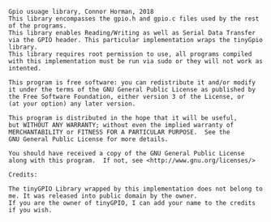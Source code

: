 
	Gpio usuage library, Connor Horman, 2018
	This library encompasses the gpio.h and gpio.c files used by the rest of the programs.
	This library enables Reading/Writing as well as Serial Data Transfer via the GPIO header. This particular implementation wraps the tinyGpio library.
	This library requires root permission to use, all programs compiled with this implementation must be run via sudo or they will not work as intented.
	
	This program is free software: you can redistribute it and/or modify
    it under the terms of the GNU General Public License as published by
    the Free Software Foundation, either version 3 of the License, or
    (at your option) any later version.

    This program is distributed in the hope that it will be useful,
    but WITHOUT ANY WARRANTY; without even the implied warranty of
    MERCHANTABILITY or FITNESS FOR A PARTICULAR PURPOSE.  See the
    GNU General Public License for more details.

    You should have received a copy of the GNU General Public License
    along with this program.  If not, see <http://www.gnu.org/licenses/>
	
    Credits:
    
    The tinyGPIO Library wrapped by this implementation does not belong to me. It was released into public domain by the owner.
    If you are the owner of tinyGPIO, I can add your name to the credits if you wish.
